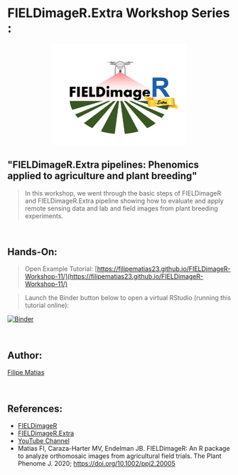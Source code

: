 # FIELDimageR.Extra Workshop Series : 

<p align="center">
<a href="https://github.com/OpenDroneMap/FIELDimageR"><img src="https://raw.githubusercontent.com/filipematias23/images/master/readme/FIELDimageR_Extra.jpg" width=60% height=60% title="Watch the video"></a>
</p>

## "FIELDimageR.Extra pipelines: Phenomics applied to agriculture and plant breeding"

> In this workshop, we went through the basic steps of FIELDimageR and FIELDimageR.Extra pipeline showing how to evaluate and apply remote sensing data and lab and field images from plant breeding experiments. 

<br />

## Hands-On:

> Open Example Tutorial: [https://filipematias23.github.io/FIELDimageR-Workshop-11/](https://filipematias23.github.io/FIELDimageR-Workshop-11/)

> Launch the Binder button below to open a virtual RStudio (running this tutorial online):

[![Binder](https://mybinder.org/badge_logo.svg)](https://mybinder.org/v2/gh/filipematias23/FIELDimageR.Extra-Workshop.git/master?urlpath=rstudio)

<br />

## Author: 
[Filipe Matias](https://github.com/filipematias23)

<br />

## References:
* [FIELDimageR](https://github.com/OpenDroneMap/FIELDimageR)
* [FIELDimageR.Extra](https://github.com/filipematias23/FIELDimageR.Extra)
* [YouTube Channel](https://www.youtube.com/channel/UCeOLCtHrnh2tOosDdRobe8g?view_as=subscriber)
* Matias FI, Caraza-Harter MV, Endelman JB. FIELDimageR: An R package to analyze orthomosaic images from agricultural field trials. The Plant Phenome J. 2020; https://doi.org/10.1002/ppj2.20005


